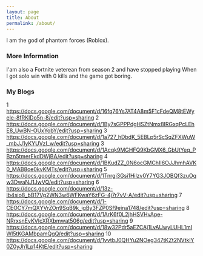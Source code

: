 ```yaml
---
layout: page
title: About
permalink: /about/
---
```

I am the god of  phantom forces (Roblox).

### More Information

I'am also a Fortnite veterean from season 2 and have stopped playing When I got solo win with 0 kills
and the game got boring.

### My Blogs

1 https://docs.google.com/document/d/16fq76Ys7AT4A8m5F1cFdeQM8tEWyele-8fRKlDo5n-8/edit?usp=sharing
2 https://docs.google.com/document/d/1By7sGPPPdgHSZtNmx8IRGxqPcLEhE8_UwBN-OUxYobY/edit?usp=sharing
3 https://docs.google.com/document/d/1a727_hDbdK_5EBLp5rScSqZFXWuW_mbJJ1yKYUVzI_w/edit?usp=sharing
3 https://docs.google.com/document/d/1Acqk9MGHFQ9KbGMX6_GbUtYeq_PBzn5tmerEkdDWjBA/edit?usp=sharing
4 https://docs.google.com/document/d/1BKudZZ_0N6ocGMChII6OJJhmhAVK0_MAB8oe0kvKMTs/edit?usp=sharing
5 https://docs.google.com/document/d/1Tnrgi3Gsi1Hilzv0Y7YG3JOBQf3zuOqw3DwaNJ1JwVQ/edit?usp=sharing
6 https://docs.google.com/document/d/13z-Ib4sio8_bB17Vg2WN3w6WFKwaY6zFG-4j7r7vV-A/edit?usp=sharing
7 https://docs.google.com/document/d/1-CEOCY7mQXYVrZOn9SqB9k_igBy3FZP0Sf9eina1748/edit?usp=sharing
8 https://docs.google.com/document/d/1ArK6f0L2jhHSVHvApe-NRrxsnEyKVlcXRXbmwat506g/edit?usp=sharing
9 https://docs.google.com/document/d/18w32Pdr5aEZCAj1LvAUwyLUHL1mIWl5tKGAMbpamQgQ/edit?usp=sharing
10 https://docs.google.com/document/d/1vvtbJ0QHYu2NOeg347tKZt2NVtklY0Z0yJh1Lp14KtE/edit?usp=sharing
